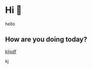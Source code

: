 # Hi 👋

hello

## How are you doing today?

[kljsdf](he)

kj
<!--stackedit_data:
eyJoaXN0b3J5IjpbMzExNTQzOTczXX0=
-->